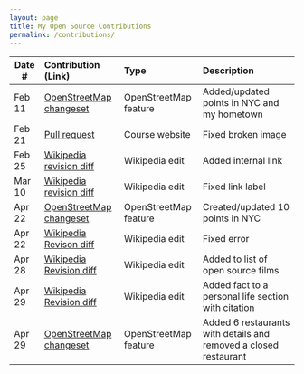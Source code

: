 ```yaml
---
layout: page
title: My Open Source Contributions
permalink: /contributions/
---
```


<!--
Type of the contribution should be "Wikipedia edit", "OpenStreet Map feature", "Documentation", "Course website", "Blog",
"Browser Add-on", etc.

The description should include a brief summary of what you did.

The link should bring us to a public page that shows your contribution. 

Replace the first row with your own contribution. 

-->





| Date #       | Contribution (Link)  | Type  | Description |
|---|:---|:---|:---|
| Feb 11   | [OpenStreetMap changeset](https://www.openstreetmap.org/changeset/147347587) | OpenStreetMap feature |   Added/updated points in NYC and my hometown    |
|  Feb 21   |   [Pull request](https://github.com/joannakl/ossd/pull/92)  |  Course website   |   Fixed broken image   |
|  Feb 25   |  [Wikipedia revision diff](https://en.wikipedia.org/w/index.php?title=Ryan_Bergara&diff=prev&oldid=1210291799)   |  Wikipedia edit   |   Added internal link   |
|  Mar 10   |  [Wikipedia revision diff](https://en.wikipedia.org/w/index.php?title=Michelangelo_(given_name)&diff=prev&oldid=1212890867)   |  Wikipedia edit   |   Fixed link label   |
| Apr 22 | [OpenStreetMap changeset](https://www.openstreetmap.org/changeset/150326783) | OpenStreetMap feature | Created/updated 10 points in NYC
| Apr 22 | [Wikipedia Revison diff](https://en.wikipedia.org/w/index.php?title=List_of_Spy_%C3%97_Family_episodes&diff=prev&oldid=1220171570) | Wikipedia edit | Fixed error
| Apr 28 | [Wikipedia Revision diff](https://en.wikipedia.org/w/index.php?title=List_of_open-source_films&diff=prev&oldid=1221307871) | Wikipedia edit | Added to list of open source films
| Apr 29 | [Wikipedia Revision diff](https://en.wikipedia.org/w/index.php?title=Sam_Campbell_(comedian)&diff=prev&oldid=1221314143) | Wikipedia edit | Added fact to a personal life section with citation
| Apr 29| [OpenStreetMap changeset](https://www.openstreetmap.org/changeset/150645162) | OpenStreetMap feature | Added 6 restaurants with details and removed a closed restaurant
